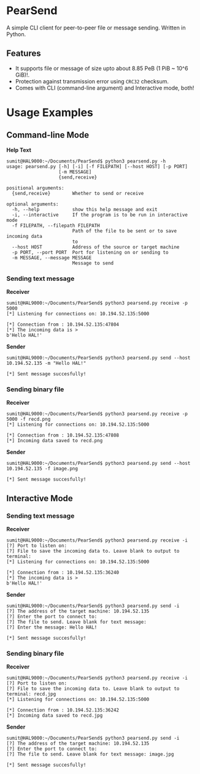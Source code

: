# PearSend
A simple CLI client for peer-to-peer file or message sending. Written in Python.

## Features

- It supports file or message of size upto about 8.85 PeB (1 PiB ~ 10^6 GiB)!.
- Protection against transmission error using `CRC32` checksum.
- Comes with CLI (command-line argument) and Interactive mode, both!

# Usage Examples

## Command-line Mode

__Help Text__
```terminal
sumit@HAL9000:~/Documents/PearSend$ python3 pearsend.py -h
usage: pearsend.py [-h] [-i] [-f FILEPATH] [--host HOST] [-p PORT]
                   [-m MESSAGE]
                   {send,receive}

positional arguments:
  {send,receive}        Whether to send or receive

optional arguments:
  -h, --help            show this help message and exit
  -i, --interactive     If the program is to be run in interactive mode
  -f FILEPATH, --filepath FILEPATH
                        Path of the file to be sent or to save incoming data
                        to
  --host HOST           Address of the source or target machine
  -p PORT, --port PORT  Port for listening on or sending to
  -m MESSAGE, --message MESSAGE
                        Message to send
```

### Sending text message

__Receiver__
```terminal
sumit@HAL9000:~/Documents/PearSend$ python3 pearsend.py receive -p 5000
[*] Listening for connections on: 10.194.52.135:5000

[*] Connection from : 10.194.52.135:47804
[*] The incoming data is > 
b'Hello HAL!'
```

__Sender__
```terminal
sumit@HAL9000:~/Documents/PearSend$ python3 pearsend.py send --host 10.194.52.135 -m "Hello HAL!"

[*] Sent message succesfully!
```

### Sending binary file

__Receiver__
```terminal
sumit@HAL9000:~/Documents/PearSend$ python3 pearsend.py receive -p 5000 -f recd.png
[*] Listening for connections on: 10.194.52.135:5000

[*] Connection from : 10.194.52.135:47808
[*] Incoming data saved to recd.png
```

__Sender__
```terminal
sumit@HAL9000:~/Documents/PearSend$ python3 pearsend.py send --host 10.194.52.135 -f image.png

[*] Sent message succesfully!
```


## Interactive Mode

### Sending text message 

__Receiver__
```terminal
sumit@HAL9000:~/Documents/PearSend$ python3 pearsend.py receive -i
[?] Port to listen on: 
[?] File to save the incoming data to. Leave blank to output to terminal: 
[*] Listening for connections on: 10.194.52.135:5000

[*] Connection from : 10.194.52.135:36240
[*] The incoming data is > 
b'Hello HAL!'
```

__Sender__
```terminal
sumit@HAL9000:~/Documents/PearSend$ python3 pearsend.py send -i
[?] The address of the target machine: 10.194.52.135
[?] Enter the port to connect to: 
[?] The file to send. Leave blank for text message: 
[?] Enter the message: Hello HAL!

[*] Sent message succesfully!
```

### Sending binary file

__Receiver__
```terminal
sumit@HAL9000:~/Documents/PearSend$ python3 pearsend.py receive -i
[?] Port to listen on: 
[?] File to save the incoming data to. Leave blank to output to terminal: recd.jpg
[*] Listening for connections on: 10.194.52.135:5000

[*] Connection from : 10.194.52.135:36242
[*] Incoming data saved to recd.jpg
```

__Sender__
```terminal
sumit@HAL9000:~/Documents/PearSend$ python3 pearsend.py send -i
[?] The address of the target machine: 10.194.52.135
[?] Enter the port to connect to: 
[?] The file to send. Leave blank for text message: image.jpg

[*] Sent message succesfully!
```
